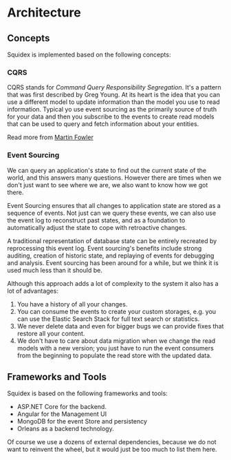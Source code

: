 # Architecture

## Concepts

Squidex is implemented based on the following concepts:

### CQRS

CQRS stands for *Command Query Responsibility Segregation*. It's a pattern that was first described by Greg Young. At its heart is the idea that you can use a different model to update information than the model you use to read information. Typical yo use event sourcing as the primarily source of truth for your data and then you subscribe to the events to create read models that can be used to query and fetch information about your entities.

Read more from [Martin Fowler](https://martinfowler.com/bliki/CQRS.html)

### Event Sourcing

We can query an application's state to find out the current state of the world, and this answers many questions. However there are times when we don't just want to see where we are, we also want to know how we got there.

Event Sourcing ensures that all changes to application state are stored as a sequence of events. Not just can we query these events, we can also use the event log to reconstruct past states, and as a foundation to automatically adjust the state to cope with retroactive changes.

A traditional representation of database state can be entirely recreated by reprocessing this event log. Event sourcing's benefits include strong auditing, creation of historic state, and replaying of events for debugging and analysis. Event sourcing has been around for a while, but we think it is used much less than it should be.

Although this approach adds a lot of complexity to the system it also has a lot of advantages:

1. You have a history of all your changes.
2. You can consume the events to create your custom storages, e.g. you can use the Elastic Search Stack for full text search or statistics.
3. We never delete data and even for bigger bugs we can provide fixes that restore all your content.
4. We don't have to care about data migration when we change the read models with a new version; you just have to run the event consumers from the beginning to populate the read store with the updated data.

## Frameworks and Tools

Squidex is based on the following frameworks and tools:

* ASP.NET Core for the backend.
* Angular for the Management UI
* MongoDB for the event Store and persistency
* Orleans as a backend technology.

Of course we use a dozens of external dependencies, because we do not want to reinvent the wheel, but it would just be too much to list them here.



